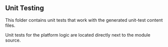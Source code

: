 Unit Testing
------------

This folder contains unit tests that work with the generated unit-test content files. 

Unit tests for the platform logic are located directly next to the module source.
